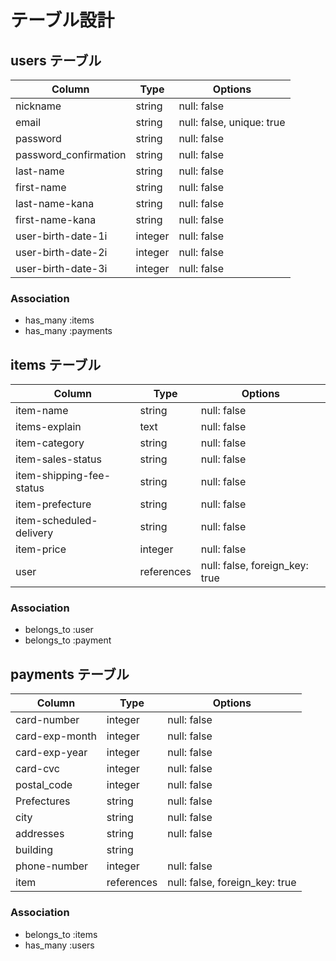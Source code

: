 # テーブル設計

## users テーブル
| Column                  | Type    | Options                    |
| ----------------------- | ------- | -------------------------- |
| nickname                | string  | null: false                |
| email                   | string  | null: false, unique: true  |
| password                | string  | null: false                |
| password_confirmation   | string  | null: false                |
| last-name               | string  | null: false                |
| first-name              | string  | null: false                |
| last-name-kana          | string  | null: false                |
| first-name-kana         | string  | null: false                |
| user-birth-date-1i      | integer | null: false                |
| user-birth-date-2i      | integer | null: false                |
| user-birth-date-3i      | integer | null: false                |

### Association
- has_many :items
- has_many :payments

## items テーブル
| Column                   | Type       | Options                        |
| ------------------------ | ---------- | ------------------------------ |
| item-name                | string     | null: false                    |
| items-explain            | text       | null: false                    |
| item-category            | string     | null: false                    |
| item-sales-status        | string     | null: false                    |
| item-shipping-fee-status | string     | null: false                    |
| item-prefecture          | string     | null: false                    |
| item-scheduled-delivery  | string     | null: false                    |
| item-price               | integer    | null: false                    |
| user                     | references | null: false, foreign_key: true |

### Association
- belongs_to :user
- belongs_to :payment

## payments テーブル
| Column                   | Type       | Options                        |
| ------------------------ | ---------- | ------------------------------ |
| card-number              | integer    | null: false                    |
| card-exp-month           | integer    | null: false                    |
| card-exp-year            | integer    | null: false                    |
| card-cvc                 | integer    | null: false                    |
| postal_code              | integer    | null: false                    |
| Prefectures              | string     | null: false                    |
| city                     | string     | null: false                    |
| addresses                | string     | null: false                    |
| building                 | string     |                                |
| phone-number             | integer    | null: false                    |
| item                     | references | null: false, foreign_key: true |

### Association
- belongs_to :items
- has_many :users